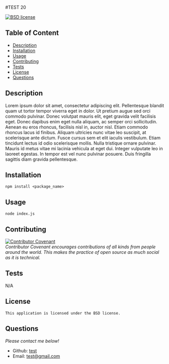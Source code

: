 #TEST 20 

[![BSD license](https://img.shields.io/badge/license-BSD-blue.svg)](https://opensource.org/licenses/BSD-2-Clause)

## Table of Content
- [Description](#Description)
- [Installation](#Installation)
- [Usage](#Usage)
- [Contributing](#Contributing)
- [Tests](#Tests)
- [License](#License)
- [Questions](#Questions)

## Description
Lorem ipsum dolor sit amet, consectetur adipiscing elit. Pellentesque blandit quam ut tortor tempor viverra eget in dolor. Ut pretium augue sed orci commodo pulvinar. Donec volutpat mauris elit, eget gravida velit facilisis eget. Donec dapibus enim eget nulla aliquam, ac semper orci sollicitudin. Aenean eu eros rhoncus, facilisis nisl in, auctor nisl. Etiam commodo rhoncus lacus id finibus. Aliquam ultricies nunc vitae leo suscipit, at scelerisque ante dictum. Fusce cursus sem et elit iaculis vestibulum. Etiam tincidunt lectus id odio scelerisque mollis. Nulla tristique ornare pulvinar. Mauris id metus vitae mi lacinia vehicula at eget dui. Integer vulputate leo in laoreet egestas. In tempor est vel nunc pulvinar posuere. Duis fringilla sagittis diam gravida pellentesque.

## Installation
`npm install <package_name>`

## Usage
`node index.js`

## Contributing

[![Contributor Covenant](https://img.shields.io/badge/Contributor%20Covenant-2.1-4baaaa.svg)](code_of_conduct.md)
<br>*Contributor Covenant encourages contributions of all kinds from people around the world. This makes the practice of open source as much social as it is technical.*

## Tests
N/A

## License
    This application is licensed under the BSD license.

## Questions
*Please contact me below!*
- Github: [test](https://github.com/test)
- Email: test@gmail.com 